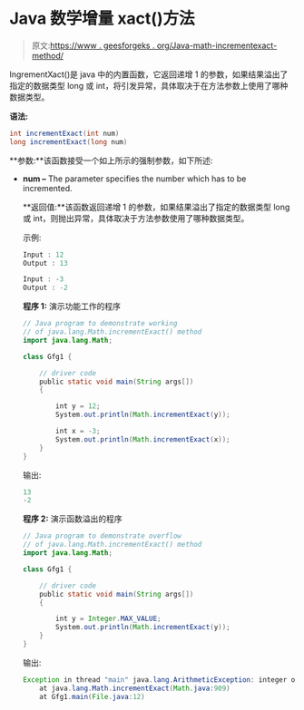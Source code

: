 # Java 数学增量 xact()方法

> 原文:[https://www . geesforgeks . org/Java-math-incrementexact-method/](https://www.geeksforgeeks.org/java-math-incrementexact-method/)

IngrementXact()是 java 中的内置函数，它返回递增 1 的参数，如果结果溢出了指定的数据类型 long 或 int，将引发异常，具体取决于在方法参数上使用了哪种数据类型。

**语法:**

```java
int incrementExact(int num)
long incrementExact(long num)
```

**参数:**该函数接受一个如上所示的强制参数，如下所述:

*   **num –** The parameter specifies the number which has to be incremented.

    **返回值:**该函数返回递增 1 的参数，如果结果溢出了指定的数据类型 long 或 int，则抛出异常，具体取决于方法参数使用了哪种数据类型。

    示例:

    ```java
    Input : 12
    Output : 13

    Input : -3 
    Output : -2

    ```

    **程序 1:** 演示功能工作的程序

    ```java
    // Java program to demonstrate working
    // of java.lang.Math.incrementExact() method
    import java.lang.Math;

    class Gfg1 {

        // driver code
        public static void main(String args[])
        {

            int y = 12;
            System.out.println(Math.incrementExact(y));

            int x = -3;
            System.out.println(Math.incrementExact(x));
        }
    }
    ```

    输出:

    ```java
    13
    -2
    ```

    **程序 2:** 演示函数溢出的程序

    ```java
    // Java program to demonstrate overflow
    // of java.lang.Math.incrementExact() method
    import java.lang.Math;

    class Gfg1 {

        // driver code
        public static void main(String args[])
        {

            int y = Integer.MAX_VALUE;
            System.out.println(Math.incrementExact(y));
        }
    }
    ```

    输出:

    ```java
    Exception in thread "main" java.lang.ArithmeticException: integer overflow
        at java.lang.Math.incrementExact(Math.java:909)
        at Gfg1.main(File.java:12)
    ```